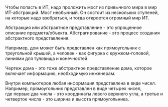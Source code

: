 Чтобы попасть в ИТ, надо проложить мост из привычного мира в мир ИТ-абстракций. 
Мост необычный. Он состоит из нескольких ступеней, на которые надо взобраться, и тогда откроется огромный мир ИТ. 

Абстракция или абстрактное представление - это упрощенное описание предмета/объекта. 
Абстрагирование - это процесс создания абстрактного представления.

Например, дом может быть представлен как прямоугольник с треугольной крышей, а человек - как фигурка с кружком-головой, линиями для туловища и конечностей. 

Чертеж дома - это тоже абстрактное представление дома, которое включает информацию, необходимую инженерам.

Внутри компьютеров любая информация представлена в виде чисел. Например, прямоугольник представлен в виде четырех чисел,  
где первые два числа - это координаты левого верхнего угла, а третье и четвертое числа - это ширина и высота прямоугольника.
